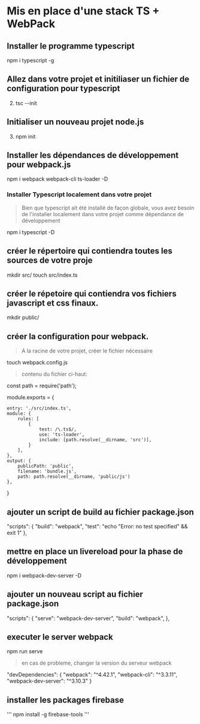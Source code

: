 # Mis en place d'une stack TS + WebPack

## Installer le programme typescript
 npm i typescript -g


## Allez dans votre projet et initiliaser un fichier de configuration pour typescript
2. tsc --init

## Initialiser un nouveau projet node.js
3. npm init 

## Installer les dépendances de développement pour webpack.js

npm i webpack webpack-cli ts-loader -D

### Installer Typescript localement dans votre projet

> Bien que typescript ait été installé de façon globale, vous avez besoin de l'installer localement dans votre projet comme dépendance de développement

npm i typescript -D

## créer le répertoire qui contiendra toutes les sources de votre proje

mkdir src/
touch src/index.ts

## créer le répetoire qui contiendra vos fichiers javascript et css finaux.

mkdir public/


## créer la configuration pour webpack.

> A la racine de votre projet, créer le fichier nécessaire 

touch webpack.config.js     

> contenu du fichier ci-haut: 

const path = require('path');

module.exports = {

    entry: './src/index.ts',
    module: {
        rules: [
            {
                test: /\.ts$/,
                use: 'ts-loader',
                include: [path.resolve(__dirname, 'src')],
            }
        ],
    },
    output: {
        publicPath: 'public',
        filename: 'bundle.js',
        path: path.resolve(__dirname, 'public/js')
    },

}

## ajouter un script de build au fichier package.json 

  "scripts": {
    "build": "webpack",
    "test": "echo \"Error: no test specified\" && exit 1"
  },

## mettre en place un livereload pour la phase de développement

npm i webpack-dev-server -D


## ajouter un nouveau script au fichier package.json

  "scripts": {
    "serve": "webpack-dev-server",
    "build": "webpack",
  },

## executer le server webpack
 npm run serve

> en cas de probleme, changer la version du serveur webpack

  "devDependencies": {
    "webpack": "^4.42.1",
    "webpack-cli": "^3.3.11",
    "webpack-dev-server": "^3.10.3"
  }

  ## installer les packages firebase 

  '''
  npm install -g firebase-tools
  '''
